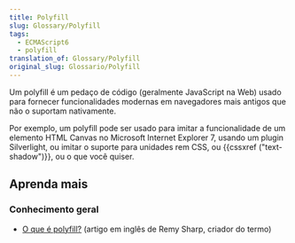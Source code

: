 ```yaml
---
title: Polyfill
slug: Glossary/Polyfill
tags:
  - ECMAScript6
  - polyfill
translation_of: Glossary/Polyfill
original_slug: Glossario/Polyfill
---
```

Um polyfill é um pedaço de código (geralmente JavaScript na Web) usado para fornecer funcionalidades modernas em navegadores mais antigos que não o suportam nativamente.

Por exemplo, um polyfill pode ser usado para imitar a funcionalidade de um elemento HTML Canvas no Microsoft Internet Explorer 7, usando um plugin Silverlight, ou imitar o suporte para unidades rem CSS, ou {{cssxref ("text-shadow")}}, ou o que você quiser.

## Aprenda mais

### Conhecimento geral

- [O que é polyfill?](https://remysharp.com/2010/10/08/what-is-a-polyfill) (artigo em inglês de Remy Sharp, criador do termo)
